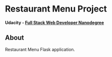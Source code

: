 # Restaurant Menu Project
#### Udacity - [Full Stack Web Developer Nanodegree](https://www.udacity.com/course/full-stack-web-developer-nanodegree--nd004)

## About
Restaurant Menu Flask application.